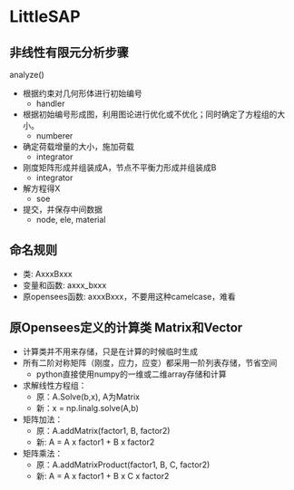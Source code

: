 # LittleSAP

## 非线性有限元分析步骤
analyze()
* 根据约束对几何形体进行初始编号
    * handler
* 根据初始编号形成图，利用图论进行优化或不优化；同时确定了方程组的大小。
    * numberer
* 确定荷载增量的大小，施加荷载
    * integrator
* 刚度矩阵形成并组装成A，节点不平衡力形成并组装成B
    * integrator
* 解方程得X
    * soe
* 提交，并保存中间数据
    * node, ele, material
    
## 命名规则
* 类: AxxxBxxx
* 变量和函数: axxx_bxxx
* 原opensees函数: axxxBxxx，不要用这种camelcase，难看

## 原Opensees定义的计算类 Matrix和Vector
* 计算类并不用来存储，只是在计算的时候临时生成
* 所有二阶对称矩阵（刚度，应力，应变）都采用一阶列表存储，节省空间
   * python直接使用numpy的一维或二维array存储和计算
* 求解线性方程组：
   * 原：A.Solve(b,x), A为Matrix
   * 新：x = np.linalg.solve(A,b)
* 矩阵加法：
   * 原：A.addMatrix(factor1, B, factor2)
   * 新: A = A x factor1 + B x factor2
* 矩阵乘法：
   * 原：A.addMatrixProduct(factor1, B, C, factor2)
   * 新: A = A x factor1 + B x C x factor2
   
